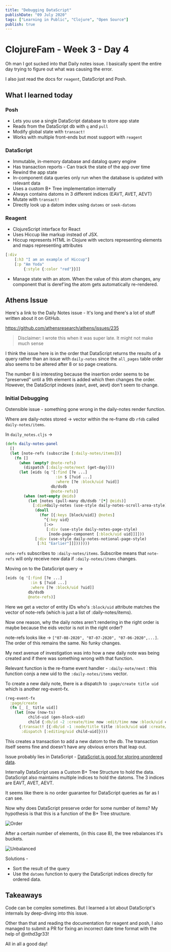 ```yaml
---
title: "Debugging DataScript"
publishDate: "09 July 2020"
tags: ["Learning in Public", "Clojure", "Open Source"]
publish: true
---
```


# ClojureFam - Week 3 - Day 4

Oh man I got sucked into that Daily notes issue. I basically spent the entire day trying to figure out what was causing the error.

I also just read the docs for `reagent`, DataScript and Posh.

## What I learned today

### Posh

- Lets you use a single DataScript database to store app state
- Reads from the DataScript db with `q` and `pull`
- Modify global state with `transact!`
- Works with multiple front-ends but most support with `reagent`

### DataScript

- Immutable, in-memory database and datalog query engine
- Has transaction reports - Can track the state of the app over time
- Rewind the app state
- In-component data queries only run when the database is updated with relevant data
- Uses a custom B+ Tree implementation internally
- Always contains datoms in 3 different indices (EAVT, AVET, AEVT)
- Mutate with `transact!`
- Directly look up a datom index using `datoms` or `seek-datoms`

### Reagent

- ClojureScript interface for React
- Uses Hiccup like markup instead of JSX.
- Hiccup represents HTML in Clojure with vectors representing elements and maps representing attributes

```clojure
[:div
    [:h3 "I am an example of Hiccup"]
    [:p "Am Yoda"
        {:style {:color "red"}}]]
```

- Manage state with an atom. When the value of this atom changes, any component that is deref'ing the atom gets automatically re-rendered.

## Athens Issue

Here's a link to the Daily Notes issue - It's long and there's a lot of stuff written about it on GitHub.

https://github.com/athensresearch/athens/issues/235

> Disclaimer: I wrote this when it was super late. It might not make much sense

I think the issue here is in the order that DataScript returns the results of a query rather than an issue with `daily-notes` since the `all_pages` table order also seems to be altered after 8 or so page creations.

The number 8 is interesting because the insertion order seems to be "preserved" until a 9th element is added which then changes the order. However, the DataScript indexes (eavt, avet, aevt) don't seem to change.

### Initial Debugging

Ostensible issue - something gone wrong in the daily-notes render function.

Where are daily-notes stored -> vector within the re-frame db `rfdb` called `daily-notes/items`.

In `daily_notes.cljs` ->

```clojure
(defn daily-notes-panel
  []
  (let [note-refs (subscribe [:daily-notes/items])]
    (fn []
      (when (empty? @note-refs)
        (dispatch [:daily-note/next (get-day)]))
      (let [eids (q '[:find [?e ...]
                      :in $ [?uid ...]
                      :where [?e :block/uid ?uid]]
                    db/dsdb
                    @note-refs)]
        (when (not-empty @eids)
          (let [notes (pull-many db/dsdb '[*] @eids)]
            [:div#daily-notes (use-style daily-notes-scroll-area-style)
             (doall
               (for [{:keys [block/uid]} @notes]
                 ^{:key uid}
                 [:<>
                  [:div (use-style daily-notes-page-style)
                   [node-page-component [:block/uid uid]]]]))
             [:div (use-style daily-notes-notional-page-style)
              [:h1 "Earlier"]]]))))))
```

`note-refs` subscribes to `:daily-notes/items`. Subscribe means that `note-refs` will only receive new data if `:daily-notes/items` changes.

Moving on to the DataScript query ->

```clojure
[eids (q '[:find [?e ...]
           :in $ [?uid ...]
           :where [?e :block/uid ?uid]]
          db/dsdb
          @note-refs)]
```

Here we get a vector of entity IDs who's `:block/uid` attribute matches the vector of note-refs (which is just a list of :daily-notes/items).

Now one reason, why the daily notes aren't rendering in the right order is maybe because the eids vector is not in the right order?

note-refs looks like -> `["07-08-2020", "07-07-2020", "07-06-2020",...]`. The order of this remains the same. No funky changes.

My next avenue of investigation was into how a new daily note was being created and if there was something wrong with that function.

Relevant function is the re-frame event handler - `:daily-note/next` : this function conjs a new uid to the `:daily-notes/items` vector.

To create a new daily note, there is a dispatch to `:page/create title uid` which is another reg-event-fx.

```clojure
(reg-event-fx
  :page/create
  (fn [_ [_ title uid]]
    (let [now (now-ts)
          child-uid (gen-block-uid)
          child {:db/id -2 :create/time now :edit/time now :block/uid child-uid :block/order 0 :block/open true :block/string ""}]
      {:transact! [{:db/id -1 :node/title title :block/uid uid :create/time now :edit/time now :block/children [child]}]
       :dispatch [:editing/uid child-uid]})))
```

This creates a transaction to add a new datom to the db. The transaction itself seems fine and doesn't have any obvious errors that leap out.

Issue probably lies in DataScript - [DataScript is good for storing unordered data](https://github.com/tonsky/datascript/wiki/Tips-&-tricks#preserving-order).

Internally DataScript uses a Custom B+ Tree Structure to hold the data. DataScript also maintains multiple indices to hold the datoms. The 3 indices are EAVT, AVET, AEVT.

It seems like there is no order guarantee for DataScript queries as far as I can see.

Now why does DataScript preserve order for some number of items? My hypothesis is that this is a function of the B+ Tree structure.

![Order](assets/datascript-order.png)

After a certain number of elements, (in this case 8), the tree rebalances it's buckets.

![Unbalanced](assets/datascript-unbalance.png)

Solutions -

- Sort the result of the query
- Use the `datoms` function to query the DataScript indices directly for ordered data.

## Takeaways

Code can be complex sometimes. But I learned a lot about DataScript's internals by deep-diving into this issue.

Other than that and reading the documentation for reagent and posh, I also managed to submit a PR for fixing an incorrect date time format with the help of @nthd3gr33!

All in all a good day!
